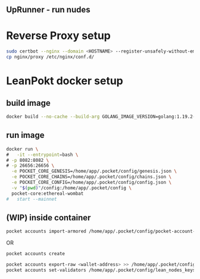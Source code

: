UpRunner - run nudes
-----

# Reverse Proxy setup
```bash
sudo certbot --nginx --domain <HOSTNAME> --register-unsafely-without-email --no-redirect --agree-tos
cp nginx/proxy /etc/nginx/conf.d/
```

# LeanPokt docker setup
## build image
```bash
docker build --no-cache --build-arg GOLANG_IMAGE_VERSION=golang:1.19.2-alpine --build-arg BRANCH_NAME=ethereal-wombat -t pocket-core:ethereal-wombat .
```
## run image
```bash
docker run \
#   -it --entrypoint=bash \
# -p 8082:8082 \
# -p 26656:26656 \
  -e POCKET_CORE_GENESIS=/home/app/.pocket/config/genesis.json \
  -e POCKET_CORE_CHAINS=/home/app/.pocket/config/chains.json \
  -e POCKET_CORE_CONFIG=/home/app/.pocket/config/config.json \
  -v "$(pwd)"/config:/home/app/.pocket/config \
  pocket-core:ethereal-wombat
#   start --mainnet
```
## (WIP) inside container
```bash
pocket accounts import-armored /home/app/.pocket/config/pocket-account-<wallet-address>.json
```
OR 
```bash
pocket accounts create
```
```bash
pocket accounts export-raw <wallet-address> >> /home/app/.pocket/config/lean_nodes_keys.json # add priv_key
pocket accounts set-validators /home/app/.pocket/config/lean_nodes_keys.json
```